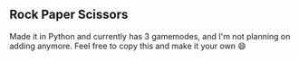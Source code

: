 ## Rock Paper Scissors

Made it in Python and currently has 3 gamemodes, and I'm not planning on adding anymore. Feel free to copy this and make it your own 😄

